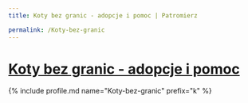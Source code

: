 ```yaml
---
title: Koty bez granic - adopcje i pomoc | Patromierz

permalink: /Koty-bez-granic
---
```


# [Koty bez granic - adopcje i pomoc](https://patronite.pl/Koty-bez-granic)

{% include profile.md name="Koty-bez-granic" prefix="k" %}
